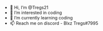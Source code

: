 - 👋 Hi, I’m @Tregs21
- 👀 I’m interested in coding
- 🌱 I’m currently learning coding
- 📫 Reach me on discord - Blxz Tregs#7995

<!---
Tregs21 is a ✨ special ✨ repository because its `README.md` (this file) appears on your GitHub profile.
You can click the Preview link to take a look at your changes.
--->

